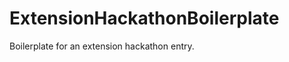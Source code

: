 ExtensionHackathonBoilerplate
=============================

Boilerplate for an extension hackathon entry.